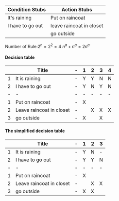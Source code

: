 |Condition Stubs|Action Stubs|
|-|-|
|It's raining|Put on raincoat|
|I have to go out|leave raincoat in closet
||go outside|

Number of Rule:$2^n=2^2=4$ 
$n^a+n^a = 2n^a$

#### Decision table
||Title|-|1|2|3|4|
|-|-|-|-|-|-|-|
|1|It is raining|-|Y|Y|N|N|
|2|I have to go out|-|Y|N|Y|N|
|-|-|-|-|-|-|-|
|1|Put on raincoat|-|X|
|2|Leave raincoat in closet|-||X|X|X|
|3|go outside|-|X||X||

#### The simplified decision table
||Title|-|1|2|3|
|-|-|-|-|-|-|
|1|It is raining|-|Y|N|-|
|2|I have to go out|-|Y|Y|N|
|-|-|-|-|-|-|-|
|1|Put on raincoat|-|X|
|2|Leave raincoat in closet|-||X|X|
|3|go outside|-|X|X||